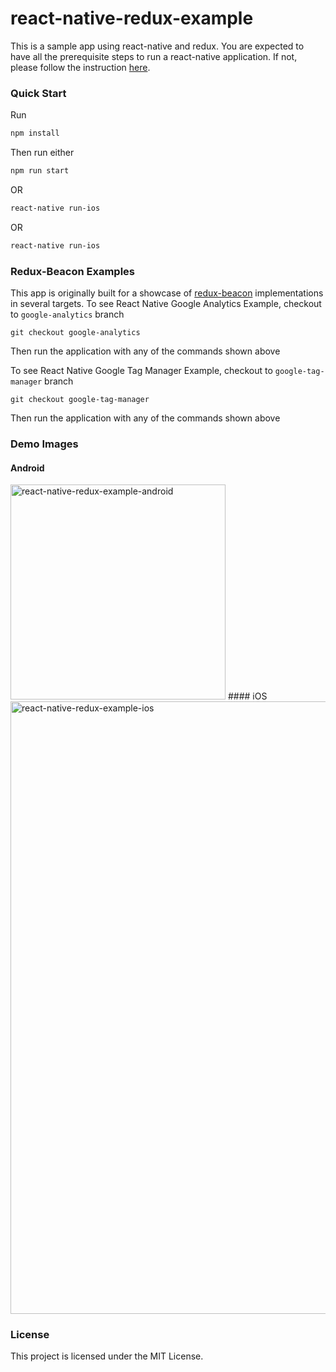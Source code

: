 # react-native-redux-example
This is a sample app using react-native and redux. You are expected to have all the prerequisite steps to run a react-native application. If not, please follow the instruction [here](https://facebook.github.io/react-native/docs/getting-started.html#content).

### Quick Start
Run
```bash
npm install
```
Then run either
```bash
npm run start
```
OR
```bash
react-native run-ios
```
OR
```bash
react-native run-ios
```

### Redux-Beacon Examples
This app is originally built for a showcase of [redux-beacon](https://github.com/rangle/redux-beacon) implementations in several targets.
To see React Native Google Analytics Example, checkout to `google-analytics` branch
```
git checkout google-analytics
```
Then run the application with any of the commands shown above

To see React Native Google Tag Manager Example, checkout to `google-tag-manager` branch
```
git checkout google-tag-manager
```
Then run the application with any of the commands shown above


### Demo Images
#### Android
<img width="344" alt="react-native-redux-example-android" src="https://cloud.githubusercontent.com/assets/4659414/21571289/d47c1380-ce9b-11e6-8392-ffd0c9e8286d.png">
#### iOS
<img width="980" alt="react-native-redux-example-ios" src="https://cloud.githubusercontent.com/assets/4659414/21571295/dd8e7404-ce9b-11e6-99fa-9b8fdeea8539.png">

### License
This project is licensed under the MIT License.

